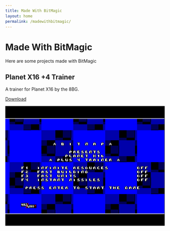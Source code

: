 ```yaml
---
title: Made With BitMagic
layout: home
permalink: /madewithbitmagic/
---
```


# Made With BitMagic

Here are some projects made with BitMagic

## Planet X16 +4 Trainer

A trainer for Planet X16 by the 8BG.

[Download](/archives/PX16-TRN.ZIP)

![PlanetX16Trainer](/Images/PlanetX16Trainer.png)
